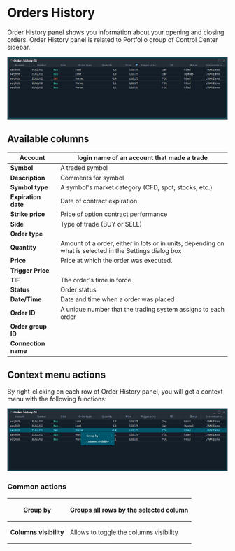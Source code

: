# Orders History

Order History panel shows you information about your opening and closing orders. Order History panel is related to Portfolio group of Control Center sidebar.

![The common look of Order History panel](../.gitbook/assets/8888.png)

## Available columns

| **Account**         | login name of an account that made a trade                                                              |
| ------------------- | ------------------------------------------------------------------------------------------------------- |
| **Symbol**          | A traded symbol                                                                                         |
| **Description**     | Comments for symbol                                                                                     |
| **Symbol type**     | A symbol's market category (CFD, spot, stocks, etc.)                                                    |
| **Expiration date** | Date of contract expiration                                                                             |
| **Strike price**    | Price of option contract performance                                                                    |
| **Side**            | Type of trade (BUY or SELL)                                                                             |
| **Order type**      |                                                                                                         |
| **Quantity**        | Amount of a order, either in lots or in units, depending on what is selected in the Settings dialog box |
| **Price**           | Price at which the order was executed.                                                                  |
| **Trigger Price**   |                                                                                                         |
| **TIF**             | The order's time in force                                                                               |
| **Status**          | Order status                                                                                            |
| **Date/Time**       | Date and time when a order was placed                                                                   |
| **Order ID**        | A unique number that the trading system assigns to each order                                           |
| **Order group ID**  |                                                                                                         |
| **Connection name** |                                                                                                         |

## Context menu actions

By right-clicking on each row of Order History panel, you will get a context menu with the following functions:

![Context functions](../.gitbook/assets/1211.png)

### Common actions <a href="#common-actions" id="common-actions"></a>

| <p><strong>Group by</strong><br></p>           | Groups all rows by the selected column  |
| ---------------------------------------------- | --------------------------------------- |
| <p><strong>Columns visibility</strong><br></p> | Allows to toggle the columns visibility |
